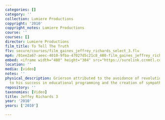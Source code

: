 ```yaml
---
categories: []
category: ''
collection: Lumiere Productions
copyright: '2010'
copyright_notes: Lumiere Productions
course: ''
courses: []
director: Lumiere Productions
film_title: To Tell The Truth
flv: secure/courses/film_gaines_jeffrey_richards_select_3.flv
mp4: /01ee2a67-aeec-4010-9fba-47027d5c21c8_480-film_gaines_jeffrey_richards_select_3.mp4
embed: <iframe width="480" height="384" src="https://surelink.ccnmtl.columbia.edu/video/?player=mp4_secure_stream&file=/01ee2a67-aeec-4010-9fba-47027d5c21c8_480-film_gaines_jeffrey_richards_select_3.mp4&width=480&height=360&poster=https://d369ay3g98xik5.cloudfront.net/thumbs/2016/11/17/01ee2a67-aeec-4010-9fba-47027d5c21c8-00002.jpg&authtype=wind"></iframe>
location: ''
media: [video]
notes: ''
physical_description: Grierson attributed to the avoidance of revolution in Britain
  to his success in educational programming and the creation of sympathy between classes.
repository: ''
taxonomies: [Video]
title: Jeffey Richards 3
year: '2010'
years: ['2010']

---
```

